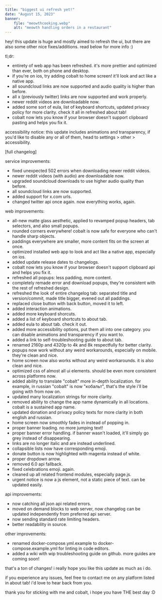 ```yaml
---
title: "biggest ui refresh yet!"
date: "August 15, 2023"
banner:
    file: "meowthcooking.webp"
    alt: "meowth handling orders in a restaurant"
---
```

hey! this update is huge and mostly aimed to refresh the ui, but there are also some other nice fixes/additions. read below for more info :)

<span class="text-backdrop">tl;dr:</span>

- entirety of web app has been refreshed. it's more prettier and optimized than ever, both on phone and desktop.
- if you're on ios, try adding cobalt to home screen! it'll look and act like a native app.
- all soundcloud links are now supported and audio quality is higher than before.
- all x (previously twitter) links are now supported and work properly.
- newer reddit videos are downloadable now.
- added some sort of eula, list of keyboard shortcuts, updated privacy policy for more clarity. check it all in refreshed about tab!
- cobalt now lets you know if your browser doesn't support clipboard pasting and helps you fix it.

<span class="text-backdrop">accessibility notice:</span>
this update includes animations and transparency, if you'd like to disable any or all of them, head to settings > other > accessibility.

<span class="text-backdrop">[full changelog]</span>

service improvements:
- fixed unexpected 502 errors when downloading newer reddit videos.
- newer reddit videos (with audio) are downloadable now.
- upgraded soundcloud downloads to use higher audio quality than before.
- all soundcloud links are now supported.
- added support for x.com urls.
- changed twitter api once again. now everything works, again.

web improvements:
- all-new matte glass aesthetic, applied to revamped popup headers, tab selectors, and also small popups.
- rounded corners everywhere! cobalt is now safe for everyone who can't handle sharp objects.
- paddings everywhere are smaller, more content fits on the screen at once.
- optimized installed web app to look and act like a native app, especially on ios.
- added update release dates to changelogs.
- cobalt now lets you know if your browser doesn't support clipboard api and helps you fix it.
- refreshed all popups: less padding, more content.
- completely remade error and download popups, they're consistent with the rest of refreshed design.
- refreshed the look of entire changelog tab: separated title and version/commit, made title bigger, evened out all paddings.
- replaced close button with back button, moved it to left.
- added interaction animations.
- added more keyboard shorcuts.
- added a list of keyboard shortcuts to about tab.
- added eula to about tab. check it out.
- added more accessibility options, put them all into one category. you can disable animations and transparency if you want to.
- added a link to self-troubleshooting guide to about tab.
- renamed 2160p and 4320p to 4k and 8k respectfully for better clarity.
- popups now work without any weird workarounds, especially on mobile. they're clean and nice.
- home screen now also works without any weird workarounds. it is also clean and nice.
- optimized css of almost all ui elements. should be even more consistent across platforms now.
- added ability to translate "cobalt" more in-depth localization. for example, in russian "cobalt" is now "кобальт", that's the style i'll be going with from now on.
- updated many localization strings for more clarity.
- removed ability to change the app name dynamically in all locations. cobalt is a sustained app name.
- updated donation and privacy policy texts for more clarity in both english and russian.
- home screen now smoothly fades in instead of popping in.
- proper banner loading. no more jumping text!
- proper banner error handling. if banner wasn't loaded, it'll simply go grey instead of disappearing.
- links are no longer italic and are instead underlined.
- collapsible lists now have corresponding emoji.
- donate button is now highlighted with magenta instead of white.
- proper dropdown arrow.
- removed 6.0 api fallback.
- fixed celebrations emoji. again.
- cleaned up all related frontend modules, especially page.js.
- urgent notice is now a js element, not a static piece of text. can be updated easily.

api improvements:
- now catching all json api related errors.
- moved on demand blocks to web server, now changelog can be updated independently from preferred api server.
- now sending standard rate limiting headers.
- better readability in source.

other improvements:
- renamed docker-compose.yml.example to docker-compose.example.yml for linting in code editors.
- added a wiki with wip troubleshooting guide on github. more guides are coming soon!

that's a ton of changes! i really hope you like this update as much as i do.

if you experience any issues, feel free to contact me on any platform listed in about tab! i'd love to hear back from you.

thank you for sticking with me and cobalt, i hope you have THE best day :D